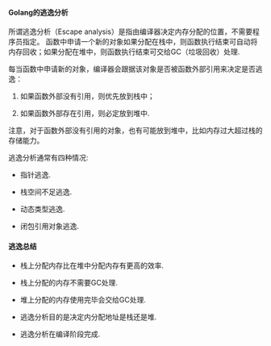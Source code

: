 #### Golang的逃逸分析

所谓逃逸分析（Escape analysis）是指由编译器决定内存分配的位置，不需要程序员指定。 函数中申请一个新的对象如果分配在栈中，则函数执行结束可自动将内存回收；如果分配在堆中，则函数执行结束可交给GC（垃圾回收）处理.

每当函数中申请新的对象，编译器会跟据该对象是否被函数外部引用来决定是否逃逸：

1. 如果函数外部没有引用，则优先放到栈中；

2. 如果函数外部存在引用，则必定放到堆中.

注意，对于函数外部没有引用的对象，也有可能放到堆中，比如内存过大超过栈的存储能力。

逃逸分析通常有四种情况:

* 指针逃逸.

* 栈空间不足逃逸.

* 动态类型逃逸.

* 闭包引用对象逃逸.

#### 逃逸总结

* 栈上分配内存比在堆中分配内存有更高的效率.

* 栈上分配的内存不需要GC处理.

* 堆上分配的内存使用完毕会交给GC处理.

* 逃逸分析目的是决定内分配地址是栈还是堆.

* 逃逸分析在编译阶段完成.

